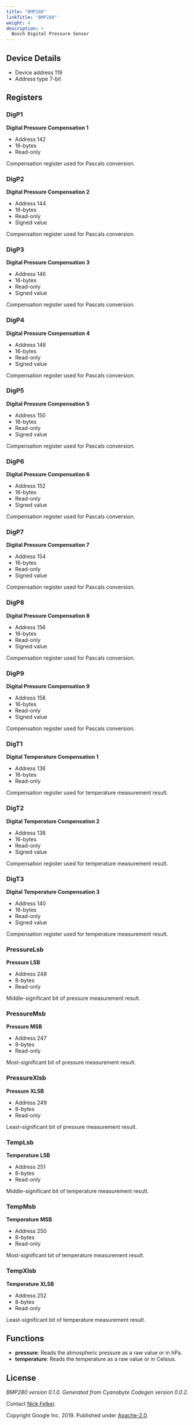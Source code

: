 ```yaml
---
title: "BMP280"
linkTitle: "BMP280"
weight: 4
description: >
  Bosch Digital Pressure Sensor
---
```



## Device Details

* Device address 119
* Address type 7-bit

## Registers

### DigP1
**Digital Pressure Compensation 1**
* Address 142
* 16-bytes
* Read-only

Compensation register used for Pascals conversion.

### DigP2
**Digital Pressure Compensation 2**
* Address 144
* 16-bytes
* Read-only
* Signed value

Compensation register used for Pascals conversion.

### DigP3
**Digital Pressure Compensation 3**
* Address 146
* 16-bytes
* Read-only
* Signed value

Compensation register used for Pascals conversion.

### DigP4
**Digital Pressure Compensation 4**
* Address 148
* 16-bytes
* Read-only
* Signed value

Compensation register used for Pascals conversion.

### DigP5
**Digital Pressure Compensation 5**
* Address 150
* 16-bytes
* Read-only
* Signed value

Compensation register used for Pascals conversion.

### DigP6
**Digital Pressure Compensation 6**
* Address 152
* 16-bytes
* Read-only
* Signed value

Compensation register used for Pascals conversion.

### DigP7
**Digital Pressure Compensation 7**
* Address 154
* 16-bytes
* Read-only
* Signed value

Compensation register used for Pascals conversion.

### DigP8
**Digital Pressure Compensation 8**
* Address 156
* 16-bytes
* Read-only
* Signed value

Compensation register used for Pascals conversion.

### DigP9
**Digital Pressure Compensation 9**
* Address 158
* 16-bytes
* Read-only
* Signed value

Compensation register used for Pascals conversion.

### DigT1
**Digital Temperature Compensation 1**
* Address 136
* 16-bytes
* Read-only

Compensation register used for temperature measurement result.

### DigT2
**Digital Temperature Compensation 2**
* Address 138
* 16-bytes
* Read-only
* Signed value

Compensation register used for temperature measurement result.

### DigT3
**Digital Temperature Compensation 3**
* Address 140
* 16-bytes
* Read-only
* Signed value

Compensation register used for temperature measurement result.

### PressureLsb
**Pressure LSB**
* Address 248
* 8-bytes
* Read-only

Middle-significant bit of pressure measurement result.

### PressureMsb
**Pressure MSB**
* Address 247
* 8-bytes
* Read-only

Most-significant bit of pressure measurement result.

### PressureXlsb
**Pressure XLSB**
* Address 249
* 8-bytes
* Read-only

Least-significant bit of pressure measurement result.

### TempLsb
**Temperature LSB**
* Address 251
* 8-bytes
* Read-only

Middle-significant bit of temperature measurement result.

### TempMsb
**Temperature MSB**
* Address 250
* 8-bytes
* Read-only

Most-significant bit of temperature measurement result.

### TempXlsb
**Temperature XLSB**
* Address 252
* 8-bytes
* Read-only

Least-significant bit of temperature measurement result.


## Functions

* **pressure**: Reads the atmospheric pressure as a raw value or in hPa.
* **temperature**: Reads the temperature as a raw value or in Celsius.

## License

_BMP280 version 0.1.0. Generated from Cyanobyte Codegen version 0.0.2._

Contact [Nick Felker](mailto:felker@google.com).

Copyright Google Inc. 2019. Published under
[Apache-2.0](https://spdx.org/licenses/Apache-2.0.html#licenseText).